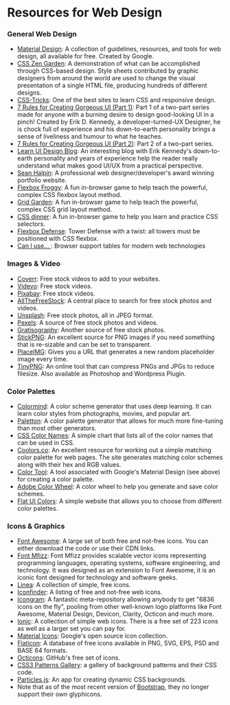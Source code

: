 # Resources for Web Design

### General Web Design

* [Material Design](https://material.io/): A collection of guidelines, resources, and tools for web design, all available for free. Created by Google.
* [CSS Zen Garden](http://www.csszengarden.com/): A demonstration of what can be accomplished through CSS-based design. Style sheets contributed by graphic designers from around the world are used to change the visual presentation of a single HTML file, producing hundreds of different designs.
* [CSS-Tricks](https://css-tricks.com/): One of the best sites to learn CSS and responsive design.
* [7 Rules for Creating Gorgeous UI (Part 1)](https://medium.com/@erikdkennedy/7-rules-for-creating-gorgeous-ui-part-1-559d4e805cda): Part 1 of a two-part series made for anyone with a burning desire to design good-looking UI in a pinch! Created by Erik D. Kennedy, a developer-turned-UX Designer, he is chock full of experience and his down-to-earth personality brings a sense of liveliness and humour to what he teaches.
* [7 Rules for Creating Gorgeous UI (Part 2)](https://medium.com/@erikdkennedy/7-rules-for-creating-gorgeous-ui-part-2-430de537ba96): Part 2 of a two-part series.
* [Learn UI Design Blog](https://learnui.design/blog/): An interesting blog with Erik Kennedy's down-to-earth personality and years of experience help the reader really understand what makes good UI/UX from a practical perspective.
* [Sean Halpin](http://seanhalpin.io/): A professional web designer/developer's award winning portfolio website. 
* [Flexbox Froggy](http://flexboxfroggy.com/): A fun in-browser game to help teach the powerful, complex CSS flexbox layout method.
* [Grid Garden](https://cssgridgarden.com/): A fun in-browser game to help teach the powerful, complex CSS grid layout method.
* [CSS dinner](https://flukeout.github.io/): A fun in-browser game to help you learn and practice CSS selectors.
* [Flexbox Defense](http://www.flexboxdefense.com/): Tower Defense with a twist: all towers must be positioned with CSS flexbox.
* [Can I use... ](https://caniuse.com/): Browser support tables for modern web technologies

### Images &amp; Video

* [Coverr](https://coverr.co/): Free stock videos to add to your websites.
* [Videvo](https://www.videvo.net/): Free stock videos.
* [Pixabay](https://pixabay.com/videos/): Free stock videos.
* [AllTheFreeStock](http://allthefreestock.com/): A central place to search for free stock photos and videos.
* [Unsplash](https://unsplash.com/): Free stock photos, all in JPEG format.
* [Pexels](https://www.pexels.com/): A source of free stock photos and videos.
* [Gratisography](https://gratisography.com/): Another source of free stock photos.
* [StickPNG](http://www.stickpng.com/): An excellent source for PNG images if you need something that is re-sizable and can be set to transparent.
* [PlaceIMG](http://www.placeimg.com/): Gives you a URL that generates a new random placeholder image every time.
* [TinyPNG](https://tinypng.com/): An online tool that can compress PNGs and JPGs to reduce filesize. Also available as Photoshop and Wordpress Plugin.

### Color Palettes

* [Colormind](http://colormind.io/): A color scheme generator that uses deep learning. It can learn color styles from photographs, movies, and popular art.
* [Paletton](http://www.paletton.com/): A color palette generator that allows for much more fine-tuning than most other generators.
* [CSS Color Names](http://www.crockford.com/wrrrld/color.html): A simple chart that lists all of the color names that can be used in CSS.
* [Coolors.co](https://coolors.co/): An excellent resource for working out a simple matching color palette for web pages. The site generates matching color schemes along with their hex and RGB values.
* [Color Tool](https://material.io/color/#!/?view.left=0&view.right=0): A tool associated with Google's Material Design (see above) for creating a color palette.
* [Adobe Color Wheel](https://color.adobe.com/create/color-wheel/): A color wheel to help you generate and save color schemes.
* [Flat UI Colors](https://flatuicolors.com/): A simple website that allows you to choose from different color palettes.

### Icons &amp; Graphics

* [Font Awesome](https://fontawesome.com/): A large set of both free and not-free icons. You can either download the code or use their CDN links.
* [Font Mfizz](http://fizzed.com/oss/font-mfizz): Font Mfizz provides scalable vector icons representing programming languages, operating systems, software engineering, and technology. It was designed as an extension to Font Awesome, it is an iconic font designed for technology and software geeks.
* [Linea](http://linea.io/): A collection of simple, free icons.
* [Iconfinder](https://www.iconfinder.com/): A listing of free and not-free web icons.
* [Icongram](https://icongr.am/): A fantastic meta-repository allowing anybody to get "6836 icons on the fly", pooling from other well-known logo platforms like Font Awesome, Material Design, Devicon, Clarity, Octicon and much more.
* [Ionic](https://useiconic.com/): A collection of simple web icons. There is a free set of 223 icons as well as a larger set you can pay for.
* [Material Icons](https://material.io/tools/icons/): Google's open source icon collection.
* [Flaticon](https://www.flaticon.com/): A database of free icons available in PNG, SVG, EPS, PSD and BASE 64 formats.
* [Octicons](https://octicons.github.com/): GitHub's free set of icons.
* [CSS3 Patterns Gallery](http://lea.verou.me/css3patterns/): a gallery of background patterns and their CSS code.
* [Particles.js](https://vincentgarreau.com/particles.js/): An app for creating dynamic CSS backgrounds.
* Note that as of the most recent version of [Bootstrap](https://getbootstrap.com/), they no longer support their own glyphicons.
